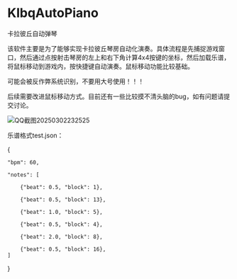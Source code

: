 # KlbqAutoPiano
 卡拉彼丘自动弹琴
 
  该软件主要是为了能够实现卡拉彼丘琴房自动化演奏。具体流程是先捕捉游戏窗口，然后通过点按射击琴房的左上和右下角计算4x4按键的坐标，然后加载乐谱，将鼠标移动到游戏内，按快捷键自动演奏。鼠标移动功能比较基础。
 
 可能会被反作弊系统识别，不要用大号使用！！！
 
 后续需要改进鼠标移动方式。目前还有一些比较摸不清头脑的bug，如有问题请提交讨论。
 
![QQ截图20250302232525](https://github.com/user-attachments/assets/9fb6b779-1916-4910-86f7-9bfe365cb925)

乐谱格式test.json：

{

    "bpm": 60,
    
    "notes": [
    
        {"beat": 0.5, "block": 1},
        
        {"beat": 0.5, "block": 13},
        
        {"beat": 1.0, "block": 5},
        
        {"beat": 0.5, "block": 4},
        
        {"beat": 2.0, "block": 8},
        
        {"beat": 0.5, "block": 16},
    ]
    
}
